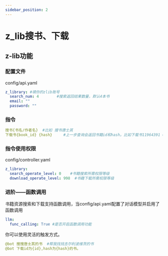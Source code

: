 ```yaml
---
sidebar_position: 2
---
```


# z_lib搜书、下载
## z-lib功能
### 配置文件
config/api.yaml
```yaml
z_library: #填你的zlib账号
  search_num: 4        #搜索返回结果数量，默认4本书
  email: ""
  password: ""  
```
### 指令
```yaml
搜书{书名/作者名}  #比如 搜书唐士其
下载书{book_id} {hash}     #上一步查询会返回书籍id和hash。比如下载书11964391 06f948
```
### 指令使用权限
config/controller.yaml
```yaml
z_library:
  search_operate_level: 0    #书籍搜索所需权限等级
  download_operate_level: 998  #书籍下载所需权限等级
```
### 进阶——函数调用
书籍资源搜索和下载支持函数调用，当config/api.yaml配置了对话模型并启用了函数调用
```yaml
llm:
  func_calling: True #是否开启函数调用功能
```
你可以使用灵活的触发方式。
```yaml
@bot 搜搜唐士其的书  #帮我找找吉尔利波维茨的书
@bot 下载id为{id},hash为{hash}的书。
```
